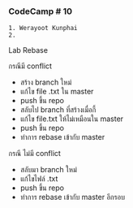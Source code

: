 ### CodeCamp # 10
    1. Werayoot Kunphai
    2. 

Lab Rebase

กรณีมี conflict 
- สร้าง branch ใหม่
- แก้ไข file .txt ใน master
- push ขึ้น repo
- สลับไป branch ที่สร้างเมื่อกี้
- แก้ไข file.txt ให้ไม่เหมือนใน master
- push ขึ้น repo
- ทำการ rebase เข้ากับ master

กรณี ไม่มี conflict
- สลับมา branch ใหม่
- แก้ไขไฟล์ .txt
- push ขึ้น repo
- ทำการ rebase เข้ากับ master อีกรอบ